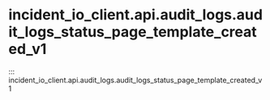 # incident_io_client.api.audit_logs.audit_logs_status_page_template_created_v1

::: incident_io_client.api.audit_logs.audit_logs_status_page_template_created_v1
